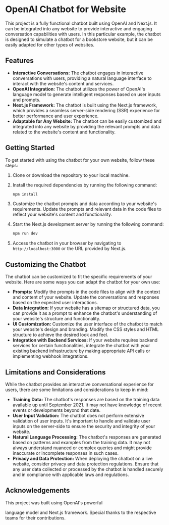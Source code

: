 # OpenAI Chatbot for Website

This project is a fully functional chatbot built using OpenAI and Next.js. It can be integrated into any website to provide interactive and engaging conversation capabilities with users. In this particular example, the chatbot is designed to simulate a chatbot for a bookstore website, but it can be easily adapted for other types of websites.

## Features

- **Interactive Conversations:** The chatbot engages in interactive conversations with users, providing a natural language interface to interact with the website's content and services.
- **OpenAI Integration:** The chatbot utilizes the power of OpenAI's language model to generate intelligent responses based on user inputs and prompts.
- **Next.js Framework:** The chatbot is built using the Next.js framework, which provides a seamless server-side rendering (SSR) experience for better performance and user experience.
- **Adaptable for Any Website:** The chatbot can be easily customized and integrated into any website by providing the relevant prompts and data related to the website's content and functionality.

## Getting Started

To get started with using the chatbot for your own website, follow these steps:

1. Clone or download the repository to your local machine.
2. Install the required dependencies by running the following command:

   ```bash
   npm install
   ```

3. Customize the chatbot prompts and data according to your website's requirements. Update the prompts and relevant data in the code files to reflect your website's content and functionality.
4. Start the Next.js development server by running the following command:

   ```bash
   npm run dev
   ```

5. Access the chatbot in your browser by navigating to `http://localhost:3000` or the URL provided by Next.js.

## Customizing the Chatbot

The chatbot can be customized to fit the specific requirements of your website. Here are some ways you can adapt the chatbot for your own use:

- **Prompts:** Modify the prompts in the code files to align with the context and content of your website. Update the conversations and responses based on the expected user interactions.
- **Data Integration:** If your website has a sitemap or structured data, you can provide it as a prompt to enhance the chatbot's understanding of your website's structure and functionality.
- **UI Customization:** Customize the user interface of the chatbot to match your website's design and branding. Modify the CSS styles and HTML structure to achieve the desired look and feel.
- **Integration with Backend Services:** If your website requires backend services for certain functionalities, integrate the chatbot with your existing backend infrastructure by making appropriate API calls or implementing webhook integrations.

## Limitations and Considerations

While the chatbot provides an interactive conversational experience for users, there are some limitations and considerations to keep in mind:

- **Training Data:** The chatbot's responses are based on the training data available up until September 2021. It may not have knowledge of recent events or developments beyond that date.
- **User Input Validation:** The chatbot does not perform extensive validation of user inputs. It's important to handle and validate user inputs on the server-side to ensure the security and integrity of your website.
- **Natural Language Processing:** The chatbot's responses are generated based on patterns and examples from the training data. It may not always understand nuanced or complex queries and might provide inaccurate or incomplete responses in such cases.
- **Privacy and Data Protection:** When deploying the chatbot on a live website, consider privacy and data protection regulations. Ensure that any user data collected or processed by the chatbot is handled securely and in compliance with applicable laws and regulations.

## Acknowledgements

This project was built using OpenAI's powerful

language model and Next.js framework. Special thanks to the respective teams for their contributions.
